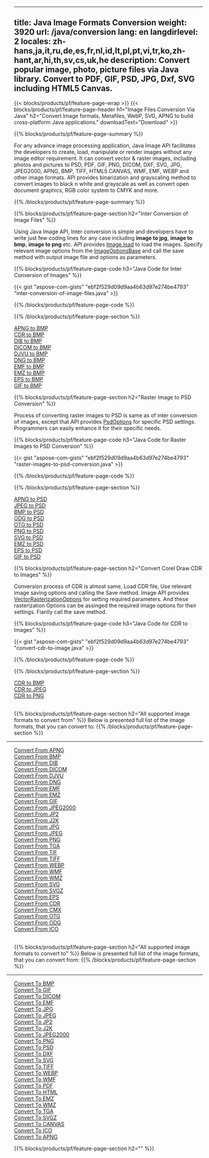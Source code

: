 ﻿
---
title: Java Image Formats Conversion 
weight: 3920
url: /java/conversion 
lang: en
langdirlevel: 2
locales: zh-hans,ja,it,ru,de,es,fr,nl,id,lt,pl,pt,vi,tr,ko,zh-hant,ar,hi,th,sv,cs,uk,he
description: Convert popular image, photo, picture files via Java library. Convert to PDF, GIF, PSD, JPG,  Dxf, SVG including HTML5 Canvas.
---

{{< blocks/products/pf/feature-page-wrap >}}
{{< blocks/products/pf/feature-page-header h1="Image Files Conversion Via Java" h2="Convert Image formats, Metafiles, WebP, SVG, APNG to build cross-platform Java applications." downloadText="Download" >}}

{{% blocks/products/pf/feature-page-summary %}}

For any advance image processing application, Java Image API facilitates the developers to create, load, manipulate or render images without any image editor requirement. It can convert vector & raster images, including photos and pictures to PSD, PDF, GIF, PNG, DICOM, DXF, SVG, JPG, JPEG2000, APNG, BMP, TIFF, HTML5 CANVAS, WMF, EMF, WEBP and other image formats. API provides binarization and grayscaling method to convert images to black n white and grayscale as well as convert open document graphics, RGB color system to CMYK and more.

{{% /blocks/products/pf/feature-page-summary  %}}

{{% blocks/products/pf/feature-page-section  h2="Inter Conversion of Image Files" %}}

Using Java Image API, Inter conversion is simple and developers have to write just few coding lines for any case including  **image to jpg**, **image to bmp**, **image to png** etc. API provides [Image.load](https://apireference.aspose.com/imaging/java/com.aspose.imaging/Image#load-java.lang.String-) to load the images. Specify relevant image options from the [ImageOptionsBase](https://apireference.aspose.com/imaging/java/com.aspose.imaging/ImageOptionsBase) and call the save method with output image file and options as parameters.

{{% blocks/products/pf/feature-page-code h3="Java Code for Inter Conversion of Images" %}}

{{< gist "aspose-com-gists" "ebf2f529d09d9aa4b63d97e274be4793" "inter-conversion-of-image-files.java" >}}

{{% /blocks/products/pf/feature-page-code  %}}

{{% /blocks/products/pf/feature-page-section %}}

<div class="container-fluid productfamilypage bg-gray">
    <div class="convertypes bg-gray agp-content section">
        <div class="container">
		<div class="row other-converters">
		   <div class="col-md-2 other-converter remove-lp remove-rp">
		      <a href="/imaging/en/java/conversion/apng-to-bmp/">APNG to BMP</a>
		   </div>
		   <div class="col-md-2 other-converter remove-lp remove-rp">
		      <a href="/imaging/en/java/conversion/cdr-to-bmp/">CDR to BMP</a>
		   </div>
		   <div class="col-md-2 other-converter remove-lp remove-rp">
		      <a href="/imaging/en/java/conversion/dib-to-bmp/">DIB to BMP</a>
		   </div>
		   <div class="col-md-2 other-converter remove-lp remove-rp">
		      <a href="/imaging/en/java/conversion/dicom-to-bmp/">DICOM to BMP</a>
		   </div>
 		   <div class="col-md-2 other-converter remove-lp remove-rp">
		      <a href="/imaging/en/java/conversion/djvu-to-bmp/">DJVU to BMP</a>
		   </div>
		   <div class="col-md-2 other-converter remove-lp remove-rp">
		      <a href="/imaging/en/java/conversion/dng-to-bmp/">DNG to BMP</a>
		   </div>
		   <div class="col-md-2 other-converter remove-lp remove-rp">
		      <a href="/imaging/en/java/conversion/emf-to-bmp/">EMF to BMP</a>
		   </div>
		   <div class="col-md-2 other-converter remove-lp remove-rp">
		      <a href="/imaging/en/java/conversion/emz-to-bmp/">EMZ to BMP</a>
		   </div>
		   <div class="col-md-2 other-converter remove-lp remove-rp">
		      <a href="/imaging/en/java/conversion/eps-to-bmp/">EPS to BMP</a>
		   </div>
		   <div class="col-md-2 other-converter remove-lp remove-rp">
		      <a href="/imaging/en/java/conversion/gif-to-bmp/">GIF to BMP</a>
		   </div>
		</div>
	</div>
    </div>
</div>

{{% blocks/products/pf/feature-page-section  h2="Raster Image to PSD Conversion" %}}

Process of converting raster images to PSD is same as of inter conversion of images, except that API provides [PsdOptions](https://apireference.aspose.com/imaging/java/com.aspose.imaging.imageoptions/PsdOptions) for specific PSD settings. Programmers can easily enhance it for their specific needs.

{{% blocks/products/pf/feature-page-code h3="Java Code for Raster Images to PSD Conversion" %}}

{{< gist "aspose-com-gists" "ebf2f529d09d9aa4b63d97e274be4793" "raster-images-to-psd-conversion.java" >}}

{{% /blocks/products/pf/feature-page-code  %}}

{{% /blocks/products/pf/feature-page-section %}}

<div class="container-fluid productfamilypage bg-gray">
    <div class="convertypes bg-gray agp-content section">
        <div class="container">
		<div class="row other-converters">
		   <div class="col-md-2 other-converter remove-lp remove-rp">
		      <a href="/imaging/en/java/conversion/apng-to-PSD/">APNG to PSD</a>
		   </div>
		   <div class="col-md-2 other-converter remove-lp remove-rp">
		      <a href="/imaging/en/java/conversion/jpeg-to-PSD/">JPEG to PSD</a>
		   </div>
		   <div class="col-md-2 other-converter remove-lp remove-rp">
		      <a href="/imaging/en/java/conversion/bmp-to-PSD/">BMP to PSD</a>
		   </div>
		   <div class="col-md-2 other-converter remove-lp remove-rp">
		      <a href="/imaging/en/java/conversion/odg-to-PSD/">ODG to PSD</a>
		   </div>
 		   <div class="col-md-2 other-converter remove-lp remove-rp">
		      <a href="/imaging/en/java/conversion/otg-to-PSD/">OTG to PSD</a>
		   </div>
		   <div class="col-md-2 other-converter remove-lp remove-rp">
		      <a href="/imaging/en/java/conversion/png-to-PSD/">PNG to PSD</a>
		   </div>
		   <div class="col-md-2 other-converter remove-lp remove-rp">
		      <a href="/imaging/en/java/conversion/svg-to-PSD/">SVG to PSD</a>
		   </div>
		   <div class="col-md-2 other-converter remove-lp remove-rp">
		      <a href="/imaging/en/java/conversion/emz-to-PSD/">EMZ to PSD</a>
		   </div>
		   <div class="col-md-2 other-converter remove-lp remove-rp">
		      <a href="/imaging/en/java/conversion/eps-to-PSD/">EPS to PSD</a>
		   </div>
		   <div class="col-md-2 other-converter remove-lp remove-rp">
		      <a href="/imaging/en/java/conversion/gif-to-PSD/">GIF to PSD</a>
		   </div>
		</div>
	</div>
    </div>
</div>

{{% blocks/products/pf/feature-page-section  h2="Convert Corel Draw CDR to Images" %}}

Conversion process of CDR is almost same, Load CDR file, Use relevant image saving options and calling the Save method. Image API provides [VectorRasterizationOptions](https://apireference.aspose.com/imaging/java/com.aspose.imaging.imageoptions/vectorrasterizationoptions) for setting required parameters. And these rasterization Options can be assinged the required image options for their settings. Fianlly call the save method. 

{{% blocks/products/pf/feature-page-code h3="Java Code for CDR to Images" %}}

{{< gist "aspose-com-gists" "ebf2f529d09d9aa4b63d97e274be4793" "convert-cdr-to-image.java" >}}

{{% /blocks/products/pf/feature-page-code  %}}

{{% /blocks/products/pf/feature-page-section %}}

<div class="container-fluid productfamilypage bg-gray">
    <div class="convertypes bg-gray agp-content section">
        <div class="container">
		<div class="row other-converters">
		   <div class="col-md-2 other-converter remove-lp remove-rp">
		      <a href="/imaging/en/java/conversion/CDR-to-bmp/">CDR to BMP</a>
		   </div>
		   <div class="col-md-2 other-converter remove-lp remove-rp">
		      <a href="/imaging/en/java/conversion/CDR-to-jpeg/">CDR to JPEG</a>
		   </div>
		   <div class="col-md-2 other-converter remove-lp remove-rp">
		      <a href="/imaging/en/java/conversion/CDR-to-png/">CDR to PNG</a>
		   </div>		   
		</div>
	</div>
    </div>
</div>
<br/>

{{% blocks/products/pf/feature-page-section  h2="All supported image formats to convert from" %}}
Below is presented full list of the image formats, that you can convert to:
{{% /blocks/products/pf/feature-page-section %}}
<div class="container-fluid productfamilypage bg-gray">
    <div class="convertypes bg-gray agp-content section">
        <div class="container">
                <hr style="margin-left:-20px;"/>
		<div class="row other-converters">
		    <div class='col-md-2 other-converter remove-lp remove-rp'><a href="/imaging/java/conversion/from/apng" >Convert From APNG</a></div>
<div class='col-md-2 other-converter remove-lp remove-rp'><a href="/imaging/java/conversion/from/bmp" >Convert From BMP</a></div>
<div class='col-md-2 other-converter remove-lp remove-rp'><a href="/imaging/java/conversion/from/dib" >Convert From DIB</a></div>
<div class='col-md-2 other-converter remove-lp remove-rp'><a href="/imaging/java/conversion/from/dicom" >Convert From DICOM</a></div>
<div class='col-md-2 other-converter remove-lp remove-rp'><a href="/imaging/java/conversion/from/djvu" >Convert From DJVU</a></div>
<div class='col-md-2 other-converter remove-lp remove-rp'><a href="/imaging/java/conversion/from/dng" >Convert From DNG</a></div>
<div class='col-md-2 other-converter remove-lp remove-rp'><a href="/imaging/java/conversion/from/emf" >Convert From EMF</a></div>
<div class='col-md-2 other-converter remove-lp remove-rp'><a href="/imaging/java/conversion/from/emz" >Convert From EMZ</a></div>
<div class='col-md-2 other-converter remove-lp remove-rp'><a href="/imaging/java/conversion/from/gif" >Convert From GIF</a></div>
<div class='col-md-2 other-converter remove-lp remove-rp'><a href="/imaging/java/conversion/from/jpeg2000" >Convert From JPEG2000</a></div>
<div class='col-md-2 other-converter remove-lp remove-rp'><a href="/imaging/java/conversion/from/jp2" >Convert From JP2</a></div>
<div class='col-md-2 other-converter remove-lp remove-rp'><a href="/imaging/java/conversion/from/j2k" >Convert From J2K</a></div>
<div class='col-md-2 other-converter remove-lp remove-rp'><a href="/imaging/java/conversion/from/jpg" >Convert From JPG</a></div>
<div class='col-md-2 other-converter remove-lp remove-rp'><a href="/imaging/java/conversion/from/jpeg" >Convert From JPEG</a></div>
<div class='col-md-2 other-converter remove-lp remove-rp'><a href="/imaging/java/conversion/from/png" >Convert From PNG</a></div>
<div class='col-md-2 other-converter remove-lp remove-rp'><a href="/imaging/java/conversion/from/tga" >Convert From TGA</a></div>
<div class='col-md-2 other-converter remove-lp remove-rp'><a href="/imaging/java/conversion/from/tif" >Convert From TIF</a></div>
<div class='col-md-2 other-converter remove-lp remove-rp'><a href="/imaging/java/conversion/from/tiff" >Convert From TIFF</a></div>
<div class='col-md-2 other-converter remove-lp remove-rp'><a href="/imaging/java/conversion/from/webp" >Convert From WEBP</a></div>
<div class='col-md-2 other-converter remove-lp remove-rp'><a href="/imaging/java/conversion/from/wmf" >Convert From WMF</a></div>
<div class='col-md-2 other-converter remove-lp remove-rp'><a href="/imaging/java/conversion/from/wmz" >Convert From WMZ</a></div>
<div class='col-md-2 other-converter remove-lp remove-rp'><a href="/imaging/java/conversion/from/svg" >Convert From SVG</a></div>
<div class='col-md-2 other-converter remove-lp remove-rp'><a href="/imaging/java/conversion/from/svgz" >Convert From SVGZ</a></div>
<div class='col-md-2 other-converter remove-lp remove-rp'><a href="/imaging/java/conversion/from/eps" >Convert From EPS</a></div>
<div class='col-md-2 other-converter remove-lp remove-rp'><a href="/imaging/java/conversion/from/cdr" >Convert From CDR</a></div>
<div class='col-md-2 other-converter remove-lp remove-rp'><a href="/imaging/java/conversion/from/cmx" >Convert From CMX</a></div>
<div class='col-md-2 other-converter remove-lp remove-rp'><a href="/imaging/java/conversion/from/otg" >Convert From OTG</a></div>
<div class='col-md-2 other-converter remove-lp remove-rp'><a href="/imaging/java/conversion/from/odg" >Convert From ODG</a></div>
<div class='col-md-2 other-converter remove-lp remove-rp'><a href="/imaging/java/conversion/from/ico" >Convert From ICO</a></div>
                </div>
        </div>
    </div>
</div>
<br/>

{{% blocks/products/pf/feature-page-section  h2="All supported image formats to convert to" %}}
Below is presented full list of the image formats, that you  can convert from:
{{% /blocks/products/pf/feature-page-section %}}
<div class="container-fluid productfamilypage bg-gray">
    <div class="convertypes bg-gray agp-content section">
        <div class="container">
	        <hr style="margin-left:-20px;"/>
		<div class="row other-converters">
		    <div class='col-md-2 other-converter remove-lp remove-rp'><a href="/imaging/java/conversion/to/bmp" >Convert To BMP</a></div>
<div class='col-md-2 other-converter remove-lp remove-rp'><a href="/imaging/java/conversion/to/gif" >Convert To GIF</a></div>
<div class='col-md-2 other-converter remove-lp remove-rp'><a href="/imaging/java/conversion/to/dicom" >Convert To DICOM</a></div>
<div class='col-md-2 other-converter remove-lp remove-rp'><a href="/imaging/java/conversion/to/emf" >Convert To EMF</a></div>
<div class='col-md-2 other-converter remove-lp remove-rp'><a href="/imaging/java/conversion/to/jpg" >Convert To JPG</a></div>
<div class='col-md-2 other-converter remove-lp remove-rp'><a href="/imaging/java/conversion/to/jpeg" >Convert To JPEG</a></div>
<div class='col-md-2 other-converter remove-lp remove-rp'><a href="/imaging/java/conversion/to/jp2" >Convert To JP2</a></div>
<div class='col-md-2 other-converter remove-lp remove-rp'><a href="/imaging/java/conversion/to/j2k" >Convert To J2K</a></div>
<div class='col-md-2 other-converter remove-lp remove-rp'><a href="/imaging/java/conversion/to/jpeg2000" >Convert To JPEG2000</a></div>
<div class='col-md-2 other-converter remove-lp remove-rp'><a href="/imaging/java/conversion/to/png" >Convert To PNG</a></div>
<div class='col-md-2 other-converter remove-lp remove-rp'><a href="/imaging/java/conversion/to/psd" >Convert To PSD</a></div>
<div class='col-md-2 other-converter remove-lp remove-rp'><a href="/imaging/java/conversion/to/dxf" >Convert To DXF</a></div>
<div class='col-md-2 other-converter remove-lp remove-rp'><a href="/imaging/java/conversion/to/svg" >Convert To SVG</a></div>
<div class='col-md-2 other-converter remove-lp remove-rp'><a href="/imaging/java/conversion/to/tiff" >Convert To TIFF</a></div>
<div class='col-md-2 other-converter remove-lp remove-rp'><a href="/imaging/java/conversion/to/webp" >Convert To WEBP</a></div>
<div class='col-md-2 other-converter remove-lp remove-rp'><a href="/imaging/java/conversion/to/wmf" >Convert To WMF</a></div>
<div class='col-md-2 other-converter remove-lp remove-rp'><a href="/imaging/java/conversion/to/pdf" >Convert To PDF</a></div>
<div class='col-md-2 other-converter remove-lp remove-rp'><a href="/imaging/java/conversion/to/html" >Convert To HTML</a></div>
<div class='col-md-2 other-converter remove-lp remove-rp'><a href="/imaging/java/conversion/to/emz" >Convert To EMZ</a></div>
<div class='col-md-2 other-converter remove-lp remove-rp'><a href="/imaging/java/conversion/to/wmz" >Convert To WMZ</a></div>
<div class='col-md-2 other-converter remove-lp remove-rp'><a href="/imaging/java/conversion/to/tga" >Convert To TGA</a></div>
<div class='col-md-2 other-converter remove-lp remove-rp'><a href="/imaging/java/conversion/to/svgz" >Convert To SVGZ</a></div>
<div class='col-md-2 other-converter remove-lp remove-rp'><a href="/imaging/java/conversion/to/canvas" >Convert To CANVAS</a></div>
<div class='col-md-2 other-converter remove-lp remove-rp'><a href="/imaging/java/conversion/to/ico" >Convert To ICO</a></div>
<div class='col-md-2 other-converter remove-lp remove-rp'><a href="/imaging/java/conversion/to/apng" >Convert To APNG</a></div>
                </div>
        </div>
    </div>
</div>

{{% blocks/products/pf/feature-page-section  h2="" %}}
<div style="font-size:16px;">

</div>
<br/>
